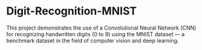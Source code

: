 # Digit-Recognition-MNIST
This project demonstrates the use of a Convolutional Neural Network (CNN) for recognizing handwritten digits (0 to 9) using the MNIST dataset — a benchmark dataset in the field of computer vision and deep learning.

